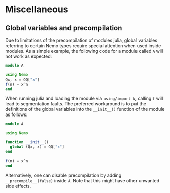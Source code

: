 # Miscellaneous

## Global variables and precompilation

Due to limitations of the precompilation of modules julia, global variables
referring to certain Nemo types require special attention when used inside
modules. As a simple example, the following code for a module called `A` will
not work as expected:

```julia
module A

using Nemo
Qx, x = QQ["x"]
f(n) = x^n
end
```

When running julia and loading the module via `using/import A`, calling
`f` will lead to segmentation faults. The preferred workaround is to
put the definitions of the global variables into the `__init__()` function
of the module as follows:

```julia
module A

using Nemo

function __init__()
  global (Qx, x) = QQ["x"]
end

f(n) = x^n
end
```

Alternatively, one can disable precompilation by adding `__precompile__(false)` inside `A`.
Note that this might have other unwanted side effects.


